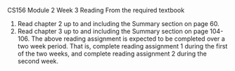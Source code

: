 CS156 Module 2 Week 3 Reading
From the required textbook
1. Read chapter 2 up to and including the Summary section on page 60.
2. Read chapter 3 up to and including the Summary section on page 104-106.
The above reading assignment is expected to be completed over a two week period. That is, complete reading assignment 1 during the first of the two weeks, and complete reading assignment 2 during the second week.

